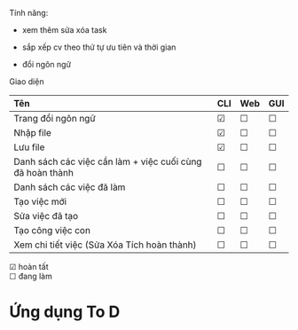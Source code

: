 Tính năng:

- xem thêm sửa xóa task

- sắp xếp cv theo thứ tự ưu tiên và thời gian

- đổi ngôn ngữ

Giao diện

| Tên                                                       | CLI     | Web | GUI |
|:----------------------------------------------------------|---------|-----|-----|
| Trang đổi ngôn ngữ                                        | &#9745; |&#9744;|&#9744;|
| Nhập file                                                 | &#9745; |&#9744;|&#9744;|
| Lưu file                                                  | &#9745; |&#9744;|&#9744;|
| Danh sách các việc cần làm + việc cuối cùng đã hoàn thành | &#9744; |&#9744;|&#9744;|
| Danh sách các việc đã làm                                 | &#9744; |&#9744;|&#9744;|
| Tạo việc mới                                              | &#9744; |&#9744;|&#9744;|
| Sửa việc đã tạo                                           | &#9744; |&#9744;|&#9744;|
| Tạo công việc con                                         | &#9744; |&#9744;|&#9744;|
| Xem chi tiết việc (Sửa Xóa Tích hoàn thành)               | &#9744; |&#9744;|&#9744;|

&#9745; hoàn tất  
&#9744; đang làm  
# Ứng dụng To D
